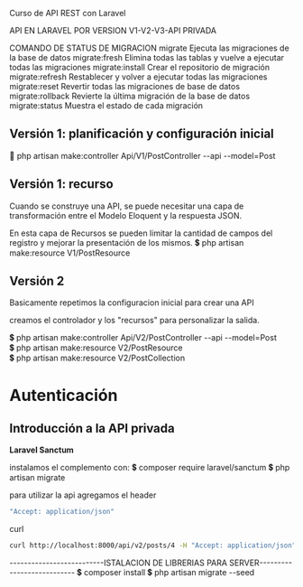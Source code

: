 Curso de API REST con Laravel

API EN LARAVEL POR VERSION V1-V2-V3-API PRIVADA



COMANDO DE STATUS DE MIGRACION
      migrate          Ejecuta las migraciones de la base de datos
      migrate:fresh    Elimina todas las tablas y vuelve a ejecutar todas las migraciones
      migrate:install  Crear el repositorio de migración
      migrate:refresh  Restablecer y volver a ejecutar todas las migraciones
      migrate:reset    Revertir todas las migraciones de base de datos
      migrate:rollback Revierte la última migración de la base de datos
      migrate:status   Muestra el estado de cada migración


## Versión 1: planificación y configuración inicial
<aside>
🤖 php artisan make:controller Api/V1/PostController --api --model=Post
</aside>

## Versión 1: recurso

Cuando se construye una API, se puede necesitar una capa de transformación entre el Modelo Eloquent y la respuesta JSON.

En esta capa de Recursos se pueden limitar la cantidad de campos del registro y mejorar la presentación de los mismos.
💲 php artisan make:resource V1/PostResource


## Versión 2

Basicamente repetimos la configuracion inicial para crear una API

creamos el controlador y los "recursos" para personalizar la salida.

<aside>
💲 php artisan make:controller Api/V2/PostController --api --model=Post

</aside>

<aside>
💲 php artisan make:resource V2/PostResource

</aside>

<aside>
💲 php artisan make:resource V2/PostCollection

</aside>



# Autenticación

## Introducción a la API privada

**Laravel Sanctum**

instalamos el complemento con:
💲 composer require laravel/sanctum
💲 php artisan migrate

para utilizar la api agregamos el header

```php
"Accept: application/json"
```
curl

```bash
curl http://localhost:8000/api/v2/posts/4 -H "Accept: application/json" -H "Authorization: Bearer TOKENHERE"| jq
```




--------------------------ISTALACION DE LIBRERIAS PARA SERVER---------------------------
💲 composer install
💲 php artisan migrate --seed